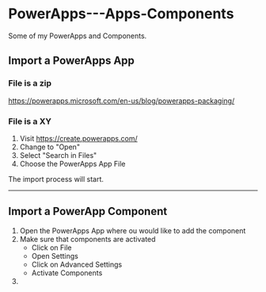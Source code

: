# PowerApps---Apps-Components
Some of my PowerApps and Components.

## Import a PowerApps App

### File is a zip
https://powerapps.microsoft.com/en-us/blog/powerapps-packaging/

### File is a XY

1. Visit https://create.powerapps.com/
2. Change to "Open"
3. Select "Search in Files" 
4. Choose the PowerApps App File

The import process will start.


----------

## Import a PowerApp Component

1. Open the PowerApps App where ou would like to add the component
2. Make sure that components are activated
    - Click on File
    - Open Settings
    - Click on Advanced Settings
    - Activate Components
3. 

